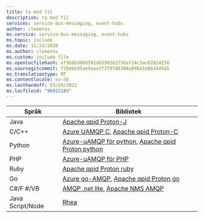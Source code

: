 ```yaml
---
title: ta med fil
description: ta med fil
services: service-bus-messaging, event-hubs
author: clemensv
ms.service: service-bus-messaging, event-hubs
ms.topic: include
ms.date: 11/24/2020
ms.author: clemensv
ms.custom: include file
ms.openlocfilehash: ef9b8bd80d581d6598362f56af24c3ac62824250
ms.sourcegitcommit: f28ebb95ae9aaaff3f87d8388a09b41e0b3445b5
ms.translationtype: MT
ms.contentlocale: sv-SE
ms.lasthandoff: 03/29/2021
ms.locfileid: "96022189"
---
```

| Språk | Bibliotek |
| --- | --- |
| Java | [Apache qpid Proton-J](https://qpid.apache.org/proton/index.html) |
| C/C++ |[Azure UAMQP C](https://github.com/azure/azure-uamqp-c/), [Apache qpid Proton-C](https://qpid.apache.org/proton/index.html) |
| Python |[Azure-uAMQP för python](https://github.com/azure/azure-uamqp-python/), [Apache qpid Proton python](https://qpid.apache.org/releases/qpid-proton-0.32.0/proton/python/docs/overview.html) |
| PHP | [Azure-uAMQP för PHP](https://github.com/vsouz4/azure-uamqp-php/) |
| Ruby | [Apache qpid Proton ruby](https://github.com/apache/qpid-proton/tree/master/ruby) |
| Go | [Azure go-AMQP](https://github.com/Azure/go-amqp), [Apache qpid Proton go](https://github.com/apache/qpid-proton/tree/master/go/examples)
| C#/F #/VB | [AMQP .net lite](https://github.com/Azure/amqpnetlite), [Apache NMS AMQP](https://github.com/apache/activemq-nms-amqp)|
| Java Script/Node | [Rhea](https://github.com/grs/rhea) |